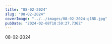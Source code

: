 ```yaml
---
title: "08-02-2024"
slug: "08-02-2024"
coverImage: "../../images/08-02-2024-g1ND.jpg"
pubDate: "2024-02-08T18:50:27.736Z"
---
```


08-02-2024
